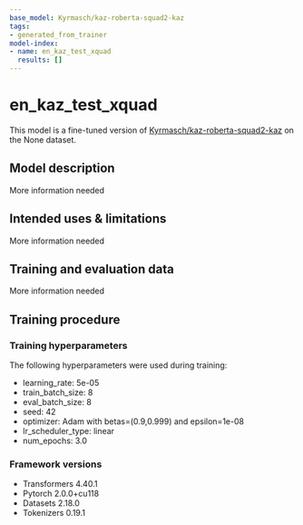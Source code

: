 ```yaml
---
base_model: Kyrmasch/kaz-roberta-squad2-kaz
tags:
- generated_from_trainer
model-index:
- name: en_kaz_test_xquad
  results: []
---
```


<!-- This model card has been generated automatically according to the information the Trainer had access to. You
should probably proofread and complete it, then remove this comment. -->

# en_kaz_test_xquad

This model is a fine-tuned version of [Kyrmasch/kaz-roberta-squad2-kaz](https://huggingface.co/Kyrmasch/kaz-roberta-squad2-kaz) on the None dataset.

## Model description

More information needed

## Intended uses & limitations

More information needed

## Training and evaluation data

More information needed

## Training procedure

### Training hyperparameters

The following hyperparameters were used during training:
- learning_rate: 5e-05
- train_batch_size: 8
- eval_batch_size: 8
- seed: 42
- optimizer: Adam with betas=(0.9,0.999) and epsilon=1e-08
- lr_scheduler_type: linear
- num_epochs: 3.0

### Framework versions

- Transformers 4.40.1
- Pytorch 2.0.0+cu118
- Datasets 2.18.0
- Tokenizers 0.19.1
